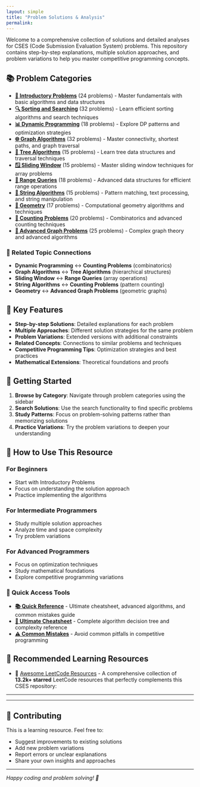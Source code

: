 ```yaml
---
layout: simple
title: "Problem Solutions & Analysis"
permalink: 
---
```



Welcome to a comprehensive collection of solutions and detailed analyses for CSES (Code Submission Evaluation System) problems. This repository contains step-by-step explanations, multiple solution approaches, and problem variations to help you master competitive programming concepts.

## 📚 Problem Categories
- **[🧮 Introductory Problems](/cses-analyses/problem_soulutions/introductory_problems/summary)** (24 problems) - Master fundamentals with basic algorithms and data structures
- **[🔍 Sorting and Searching](/cses-analyses/problem_soulutions/sorting_and_searching/summary)** (32 problems) - Learn efficient sorting algorithms and search techniques
- **[📊 Dynamic Programming](/cses-analyses/problem_soulutions/dynamic_programming/summary)** (18 problems) - Explore DP patterns and optimization strategies
- **[🌐 Graph Algorithms](/cses-analyses/problem_soulutions/graph_algorithms/summary)** (32 problems) - Master connectivity, shortest paths, and graph traversal
- **[🌳 Tree Algorithms](/cses-analyses/problem_soulutions/tree_algorithms/summary)** (15 problems) - Learn tree data structures and traversal techniques
- **[🪟 Sliding Window](/cses-analyses/problem_soulutions/sliding_window/summary)** (15 problems) - Master sliding window techniques for array problems
- **[📏 Range Queries](/cses-analyses/problem_soulutions/range_queries/summary)** (18 problems) - Advanced data structures for efficient range operations
- **[🧵 String Algorithms](/cses-analyses/problem_soulutions/string_algorithms/summary)** (15 problems) - Pattern matching, text processing, and string manipulation
- **[📐 Geometry](/cses-analyses/problem_soulutions/geometry/summary)** (17 problems) - Computational geometry algorithms and techniques
- **[🔢 Counting Problems](/cses-analyses/problem_soulutions/counting_problems/summary)** (20 problems) - Combinatorics and advanced counting techniques
- **[🔗 Advanced Graph Problems](/cses-analyses/problem_soulutions/advanced_graph_problems/summary)** (25 problems) - Complex graph theory and advanced algorithms

### 🔗 Related Topic Connections
- **Dynamic Programming** ↔ **Counting Problems** (combinatorics)
- **Graph Algorithms** ↔ **Tree Algorithms** (hierarchical structures)
- **Sliding Window** ↔ **Range Queries** (array operations)
- **String Algorithms** ↔ **Counting Problems** (pattern counting)
- **Geometry** ↔ **Advanced Graph Problems** (geometric graphs)

## 🎯 Key Features
- **Step-by-step Solutions**: Detailed explanations for each problem
- **Multiple Approaches**: Different solution strategies for the same problem
- **Problem Variations**: Extended versions with additional constraints
- **Related Concepts**: Connections to similar problems and techniques
- **Competitive Programming Tips**: Optimization strategies and best practices
- **Mathematical Extensions**: Theoretical foundations and proofs

## 🚀 Getting Started

1. **Browse by Category**: Navigate through problem categories using the sidebar
2. **Search Solutions**: Use the search functionality to find specific problems
3. **Study Patterns**: Focus on problem-solving patterns rather than memorizing solutions
4. **Practice Variations**: Try the problem variations to deepen your understanding

## 📖 How to Use This Resource

### For Beginners
- Start with Introductory Problems
- Focus on understanding the solution approach
- Practice implementing the algorithms

### For Intermediate Programmers
- Study multiple solution approaches
- Analyze time and space complexity
- Try problem variations

### For Advanced Programmers
- Focus on optimization techniques
- Study mathematical foundations
- Explore competitive programming variations


### 🚀 Quick Access Tools
- **[📚 Quick Reference](/cses-analyses/quick_reference/)** - Ultimate cheatsheet, advanced algorithms, and common mistakes guide
- **[🎯 Ultimate Cheatsheet](/cses-analyses/quick_reference/ultimate_cheatsheet)** - Complete algorithm decision tree and complexity reference
- **[⚠️ Common Mistakes](/cses-analyses/quick_reference/common_mistakes)** - Avoid common pitfalls in competitive programming


## 🌟 Recommended Learning Resources
-  🎯 [Awesome LeetCode Resources](https://github.com/ashishps1/awesome-leetcode-resources) - A comprehensive collection of **13.2k+ starred** LeetCode resources that perfectly complements this CSES repository:

---

---

## 📝 Contributing

This is a learning resource. Feel free to:
- Suggest improvements to existing solutions
- Add new problem variations
- Report errors or unclear explanations
- Share your own insights and approaches

---

*Happy coding and problem solving! 🎉* 